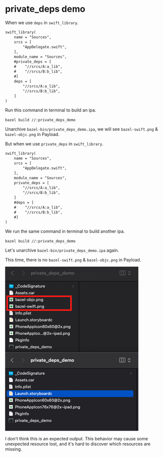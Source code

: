 # private_deps demo

When we use `deps` in `swift_library`.

```
swift_library(
    name = "Sources",
    srcs = [
        "AppDelegate.swift",
    ],
    module_name = "Sources",
    #private_deps = [
    #    "//srcs/A:a_lib",
    #    "//srcs/B:b_lib",
    #]
    deps = [
        "//srcs/A:a_lib",
        "//srcs/B:b_lib",
    ]
)
```

Run this command in terminal to build an ipa.

`bazel build //:private_deps_demo`

Unarchive `bazel-bin/private_deps_demo.ipa`, we will see `bazel-swift.png` & `bazel-objc.png` in Payload.

But when we use `private_deps` in `swift_library`.

```
swift_library(
    name = "Sources",
    srcs = [
        "AppDelegate.swift",
    ],
    module_name = "Sources",
    private_deps = [
        "//srcs/A:a_lib",
        "//srcs/B:b_lib",
    ]
    #deps = [
    #    "//srcs/A:a_lib",
    #    "//srcs/B:b_lib",
    #]
)
```

We run the same command in terminal to build another ipa.

`bazel build //:private_deps_demo`

Let's unarchive `bazel-bin/private_deps_demo.ipa` again.

This time, there is no `bazel-swift.png` & `bazel-objc.png` in Payload.

![](lost_data.png)

I don't think this is an expected output. This behavior may cause some unexpected resource lost, and it's hard to discover which resources are missing.
